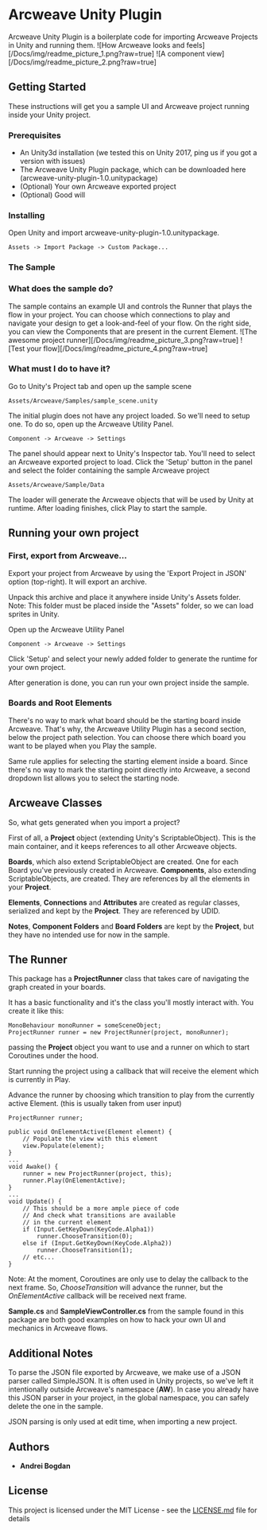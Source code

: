 
# Arcweave Unity Plugin

Arcweave Unity Plugin is a boilerplate code for importing Arcweave Projects in Unity and running them.
![How Arcweave looks and feels][/Docs/img/readme_picture_1.png?raw=true]
![A component view][/Docs/img/readme_picture_2.png?raw=true]
## Getting Started

These instructions will get you a sample UI and Arcweave project running inside your Unity project.

### Prerequisites

* An Unity3d installation (we tested this on Unity 2017, ping us if you got a version with issues)
* The Arcweave Unity Plugin package, which can be downloaded here (arcweave-unity-plugin-1.0.unitypackage)
* (Optional) Your own Arcweave exported project
* (Optional) Good will

### Installing

Open Unity and import arcweave-unity-plugin-1.0.unitypackage. 
```
Assets -> Import Package -> Custom Package...
```
### The Sample

### What does the sample do?

The sample contains an example UI and controls the Runner that plays the flow in your project.
You can choose which connections to play and navigate your design to get a look-and-feel of your flow.
On the right side, you can view the Components that are present in the current Element.
![The awesome project runner][/Docs/img/readme_picture_3.png?raw=true]
![Test your flow][/Docs/img/readme_picture_4.png?raw=true]

### What must I do to have it?
Go to Unity's Project tab and open up the sample scene
```
Assets/Arcweave/Samples/sample_scene.unity
```
The initial plugin does not have any project loaded. So we'll need to setup one. To do so, open up the Arcweave Utility Panel.
```
Component -> Arcweave -> Settings
```
The panel should appear next to Unity's Inspector tab.
You'll need to select an Arcweave exported project to load.
Click the 'Setup' button in the panel and select the folder containing the sample Arcweave project
```
Assets/Arcweave/Sample/Data
```
The loader will generate the Arcweave objects that will be used by Unity at runtime. After loading finishes, click Play to start the sample.


## Running your own project

### First, export from Arcweave...

Export your project from Arcweave by using the 'Export Project in JSON' option (top-right). It will export an archive.

Unpack this archive and place it anywhere inside Unity's Assets folder.
Note: This folder must be placed inside the "Assets" folder, so we can load sprites in Unity.

Open up the Arcweave Utility Panel
```
Component -> Arcweave -> Settings
```
Click 'Setup' and select your newly added folder to generate the runtime for your own project.

After generation is done, you can run your own project inside the sample.

### Boards and Root Elements
There's no way to mark what board should be the starting board inside Arcweave. That's why, the Arcweave Utility Plugin has a second section, below the project path selection. You can choose there which board you want to be played when you Play the sample.

Same rule applies for selecting the starting element inside a board. Since there's no way to mark the starting point directly into Arcweave, a second dropdown list allows you to select the starting node. 


## Arcweave Classes

So, what gets generated when you import a project?

First of all, a **Project** object (extending Unity's ScriptableObject). This is the main container, and it keeps references to all other Arcweave objects.

**Boards**, which also extend ScriptableObject are created. One for each Board you've previously created in Arcweave.
**Components**, also extending ScriptableObjects, are created. They are references by all the elements in your **Project**.

**Elements**, **Connections** and **Attributes** are created as regular classes, serialized and kept by the **Project**. They are referenced by UDID.

**Notes**, **Component Folders** and **Board Folders** are kept by the **Project**, but they have no intended use for now in the sample.

## The Runner
This package has a **ProjectRunner** class that takes care of navigating the graph created in your boards.

It has a basic functionality and it's the class you'll mostly interact with.
You create it like this:
```
MonoBehaviour monoRunner = someSceneObject;
ProjectRunner runner = new ProjectRunner(project, monoRunner);
```
passing the **Project** object you want to use and a runner on which to start Coroutines under the hood.

Start running the project using a callback that will receive the element which is currently in Play.

Advance the runner by choosing which transition to play from the currently active Element. (this is usually taken from user input)

```
ProjectRunner runner;

public void OnElementActive(Element element) {
	// Populate the view with this element
	view.Populate(element);
}
...
void Awake() {
	runner = new ProjectRunner(project, this);
	runner.Play(OnElementActive);
}
...
void Update() {
	// This should be a more ample piece of code
	// And check what transitions are available
	// in the current element
	if (Input.GetKeyDown(KeyCode.Alpha1))
		runner.ChooseTransition(0);
	else if (Input.GetKeyDown(KeyCode.Alpha2))
		runner.ChooseTransition(1);
	// etc...
}
```
Note: At the moment, Coroutines are only use to delay the callback to the next frame. So, *ChooseTransition* will advance the runner, but the *OnElementActive* callback will be received next frame.

**Sample.cs** and **SampleViewController.cs** from the sample found in this package are both good examples on how to hack your own UI and mechanics in Arcweave flows.

## Additional Notes
To parse the JSON file exported by Arcweave, we make use of a JSON parser called SimpleJSON. It is often used in Unity projects, so we've left it intentionally outside Arcweave's namespace (**AW**). In case you already have this JSON parser in your project, in the global namespace, you can safely delete the one in the sample.

JSON parsing is only used at edit time, when importing a new project.

## Authors

* **Andrei Bogdan**

## License

This project is licensed under the MIT License - see the [LICENSE.md](LICENSE.md) file for details